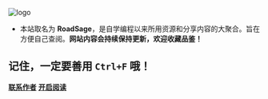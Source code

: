 
![logo](https://gitee.com/codesage/picture-warehouse/raw/master/logo.png)


- 本站取名为 **RoadSage**，是自学编程以来所用资源和分享内容的大聚合。旨在方便自己查阅。**网站内容会持续保持更新，欢迎收藏品鉴！**

## 记住，一定要善用 `Ctrl+F` 哦！

[**联系作者**](https://github.com/WindDogg/Knowledge)
[**开启阅读**](README.md)